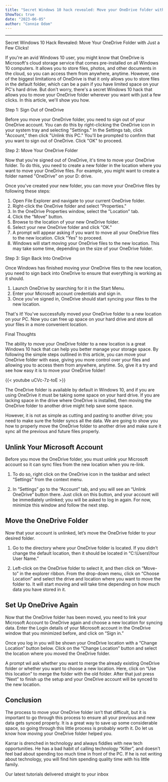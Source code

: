 ```yaml
---
title: "Secret Windows 10 hack revealed: Move your OneDrive folder with just a few clicks!"
ShowToc: true 
date: "2023-06-05"
author: "Connie Odom"
---
```

*****
Secret Windows 10 Hack Revealed: Move Your OneDrive Folder with Just a Few Clicks!

If you're an avid Windows 10 user, you might know that OneDrive is Microsoft's cloud storage service that comes pre-installed on all Windows 10 computers. It allows you to store files, photos, and other documents in the cloud, so you can access them from anywhere, anytime. However, one of the biggest limitations of OneDrive is that it only allows you to store files in the default folder, which can be a pain if you have limited space on your PC's hard drive. But don't worry, there's a secret Windows 10 hack that allows you to move your OneDrive folder wherever you want with just a few clicks. In this article, we'll show you how.

Step 1: Sign Out of OneDrive

Before you move your OneDrive folder, you need to sign out of your OneDrive account. You can do this by right-clicking the OneDrive icon in your system tray and selecting "Settings." In the Settings tab, click "Account," then click "Unlink this PC." You'll be prompted to confirm that you want to sign out of OneDrive. Click "OK" to proceed.

Step 2: Move Your OneDrive Folder

Now that you're signed out of OneDrive, it's time to move your OneDrive folder. To do this, you need to create a new folder in the location where you want to move your OneDrive files. For example, you might want to create a folder named "OneDrive" on your D: drive.

Once you've created your new folder, you can move your OneDrive files by following these steps:

1. Open File Explorer and navigate to your current OneDrive folder.
2. Right-click the OneDrive folder and select "Properties."
3. In the OneDrive Properties window, select the "Location" tab.
4. Click the "Move" button.
5. Browse to the location of your new OneDrive folder.
6. Select your new OneDrive folder and click "OK."
7. A prompt will appear asking if you want to move all your OneDrive files to the new location. Click "Yes" to proceed.
8. Windows will start moving your OneDrive files to the new location. This may take some time, depending on the size of your OneDrive folder.

Step 3: Sign Back Into OneDrive

Once Windows has finished moving your OneDrive files to the new location, you need to sign back into OneDrive to ensure that everything is working as it should.

1. Launch OneDrive by searching for it in the Start Menu.
2. Enter your Microsoft account credentials and sign in.
3. Once you've signed in, OneDrive should start syncing your files to the new location.

That's it! You've successfully moved your OneDrive folder to a new location on your PC. Now you can free up space on your hard drive and store all your files in a more convenient location.

Final Thoughts

The ability to move your OneDrive folder to a new location is a great Windows 10 hack that can help you better manage your storage space. By following the simple steps outlined in this article, you can move your OneDrive folder with ease, giving you more control over your files and allowing you to access them from anywhere, anytime. So, give it a try and see how easy it is to move your OneDrive folder!

{{< youtube uCVc-7z-toE >}} 



The OneDrive folder is available by default in Windows 10, and if you are using OneDrive it must be taking some space on your hard drive. If you are lacking space in the drive where OneDrive is installed, then moving the OneDrive folder to another drive might help save some space.
 
However, it is not as simple as cutting and pasting to another drive; you need to make sure the folder syncs all the data. We are going to show you how to properly move the OneDrive folder to another drive and make sure it sync all the previous and future files properly.
 
## Unlink Your Microsoft Account
 
Before you move the OneDrive folder, you must unlink your Microsoft account so it can sync files from the new location when you re-link.
 
1. To do so, right click on the OneDrive icon in the taskbar and select “Settings” from the context menu.
 

 
2. In “Settings” go to the “Account” tab, and you will see an “Unlink OneDrive” button there. Just click on this button, and your account will be immediately unlinked; you will be asked to log in again. For now, minimize this window and follow the next step.
 
## Move the OneDrive Folder
 
Now that your account is unlinked, let’s move the OneDrive folder to your desired folder.
 
1. Go to the directory where your OneDrive folder is located. If you didn’t change the default location, then it should be located in “C:\Users\Your User Name\.”
 
2. Left-click on the OneDrive folder to select it, and then click on “Move-to” in the explorer ribbon. From the drop-down menu, click on “Choose Location” and select the drive and location where you want to move the folder to. It will start moving and will take time depending on how much data you have stored in it.
 
## Set Up OneDrive Again
 
Now that the OneDrive folder has been moved, you need to link your Microsoft Account to OneDrive again and choose a new location for syncing data. Enter the Login details of your Microsoft account in the OneDrive window that you minimized before, and click on “Sign in.”
 
Once you log in you will be shown your OneDrive location with a “Change Location” button below. Click on the “Change Location” button and select the location where you moved the OneDrive folder.
 
A prompt wil ask whether you want to merge the already existing OneDrive folder or whether you want to choose a new location. Here, click on “Use this location” to merge the folder with the old folder. After that just press “Next” to finish up the setup and your OneDrive account will be synced to the new location.
 
## Conclusion
 
The process to move your OneDrive folder isn’t that difficult, but it is important to go through this process to ensure all your previous and new data gets synced properly. It is a great way to save up some considerable space, so going through this little process is probably worth it. Do let us know how moving your OneDrive folder helped you.
 
Karrar is drenched in technology and always fiddles with new tech opportunities. He has a bad habit of calling technology “Killer”, and doesn't feel bad about spending too much time in front of the PC. If he is not writing about technology, you will find him spending quality time with his little family.
 
Our latest tutorials delivered straight to your inbox




